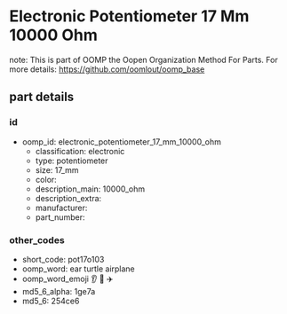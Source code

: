 # Electronic Potentiometer 17 Mm 10000 Ohm  

note: This is part of OOMP the Oopen Organization Method For Parts. For more details: https://github.com/oomlout/oomp_base

##  part details





### id
* oomp_id: electronic_potentiometer_17_mm_10000_ohm
  * classification: electronic
  * type: potentiometer
  * size: 17_mm
  * color: 
  * description_main: 10000_ohm
  * description_extra: 
  * manufacturer: 
  * part_number: 

### other_codes
* short_code: pot17o103
* oomp_word: ear turtle airplane
* oomp_word_emoji :ear: :turtle: :airplane:
* md5_6_alpha: 1ge7a
* md5_6: 254ce6